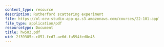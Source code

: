 ```yaml
---
content_type: resource
description: Rutherford scattering experiment
file: https://ol-ocw-studio-app-qa.s3.amazonaws.com/courses/22-101-applied-nuclear-physics-fall-2003/2f39385cc851fcd7ae6dfa594fed8e43_hw503.pdf
file_type: application/pdf
resourcetype: Document
title: hw503.pdf
uid: 2f39385c-c851-fcd7-ae6d-fa594fed8e43
---
```

